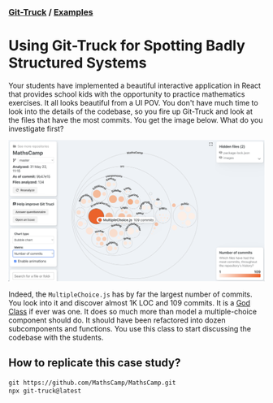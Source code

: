 ### [Git-Truck](../git-truck.md) / [Examples](../git-truck.md#examples-of-usage)

# Using Git-Truck for Spotting Badly Structured Systems

Your students have implemented a beautiful interactive application in React that provides school kids with the opportunity to practice mathematics exercises. It all looks beautiful from a UI POV. You don't have much time to look into the details of the codebase, so you fire up Git-Truck and look at the files that have the most commits. You get the image below. What do you investigate first? 

![](img/maths-camp.png)

Indeed, the `MultipleChoice.js` has by far the largest number of commits. You look into it and discover almost 1K LOC and 109 commits. It is a [God Class](https://wiki.c2.com/?GodClass) if ever was one. It does so much more than model a multiple-choice component should do. It should have been refactored into dozen subcomponents and functions. You use this class to start discussing the codebase with the students. 


## How to replicate this case study?
```
git https://github.com/MathsCamp/MathsCamp.git
npx git-truck@latest
```
